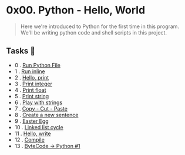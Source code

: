 # 0x00. Python - Hello, World

> Here we're introduced to Python for the first time in this program. We'll be writing python code and shell scripts in this project.

## Tasks 📃

- 0 . [Run Python File](https://github.com/dagemtsehay1/alx-higher_level_programming/blob/main/0x00-python-hello_world/0-run])
- 1 . [Run inline](https://github.com/dagemtsehay1/alx-higher_level_programming/blob/main/0x00-python-hello_world/1-run_inline)
- 2 . [Hello, print](https://github.com/dagemtsehay1/alx-higher_level_programming/blob/main/0x00-python-hello_world/2-print.py)
- 3 . [Print integer](https://github.com/dagemtsehay1/alx-higher_level_programming/blob/main/0x00-python-hello_world/3-print_number.py)
- 4 . [Print float](https://github.com/dagemtsehay1/alx-higher_level_programming/blob/main/0x00-python-hello_world/4-print_float.py)
- 5 . [Print string](https://github.com/dagemtsehay1/alx-higher_level_programming/blob/main/0x00-python-hello_world/5-print_string.py)
- 6 . [Play with strings](https://github.com/dagemtsehay1/alx-higher_level_programming/blob/main/0x00-python-hello_world/6-concat.py)
- 7 . [Copy - Cut - Paste](https://github.com/dagemtsehay1/alx-higher_level_programming/blob/main/0x00-python-hello_world/7-edges.py)
- 8 . [Create a new sentence](https://github.com/dagemtsehay1/alx-higher_level_programming/blob/main/0x00-python-hello_world/8-concat_edges.py)
- 9 . [Easter Egg](https://github.com/dagemtsehay1/alx-higher_level_programming/blob/main/0x00-python-hello_world/9-easter_egg.py)
- 10 . [Linked list cycle](https://github.com/dagemtsehay1/alx-higher_level_programming/blob/main/0x00-python-hello_world/10-check_cycle.c)
- 11 . [Hello, write](https://github.com/dagemtsehay1/alx-higher_level_programming/blob/main/0x00-python-hello_world/100-write.py)
- 12 . [Compile](https://github.com/dagemtsehay1/alx-higher_level_programming/blob/main/0x00-python-hello_world/101-compile)
- 13 . [ByteCode -> Python #1](https://github.com/dagemtsehay1/alx-higher_level_programming/blob/main/0x00-python-hello_world/102-magic_calculation.py)
